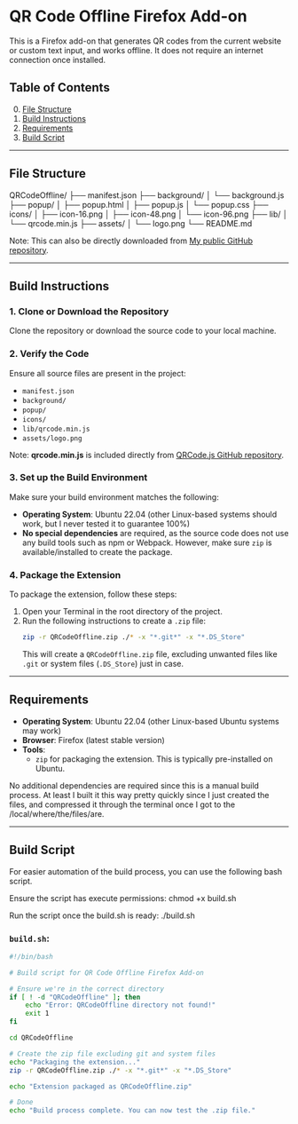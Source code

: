 # QR Code Offline Firefox Add-on

This is a Firefox add-on that generates QR codes from the current website or custom text input, and works offline. It does not require an internet connection once installed.

## Table of Contents
0. [File Structure](#file-structure)
1. [Build Instructions](#build-instructions)
2. [Requirements](#requirements)
3. [Build Script](#build-script)

---

## File Structure

QRCodeOffline/
├── manifest.json
├── background/
│   └── background.js
├── popup/
│   ├── popup.html
│   ├── popup.js
│   └── popup.css
├── icons/
│   ├── icon-16.png
│   ├── icon-48.png
│   └── icon-96.png
├── lib/
│   └── qrcode.min.js
├── assets/
│   └── logo.png
└── README.md

Note: This can also be directly downloaded from [My public GitHub repository](https://github.com/LIPEKT/QRCodeOffline).

---

## Build Instructions

### 1. Clone or Download the Repository
Clone the repository or download the source code to your local machine.

### 2. Verify the Code
Ensure all source files are present in the project:
- `manifest.json`
- `background/`
- `popup/`
- `icons/`
- `lib/qrcode.min.js`
- `assets/logo.png`

Note: **qrcode.min.js** is included directly from [QRCode.js GitHub repository](https://github.com/davidshimjs/qrcodejs/blob/master/qrcode.min.js).

### 3. Set up the Build Environment
Make sure your build environment matches the following:
- **Operating System**: Ubuntu 22.04 (other Linux-based systems should work, but I never tested it to guarantee 100%)
- **No special dependencies** are required, as the source code does not use any build tools such as npm or Webpack. However, make sure `zip` is available/installed to create the package.

### 4. Package the Extension
To package the extension, follow these steps:
1. Open your Terminal in the root directory of the project.
2. Run the following instructions to create a `.zip` file:
    ```bash
    zip -r QRCodeOffline.zip ./* -x "*.git*" -x "*.DS_Store"
    ```
    This will create a `QRCodeOffline.zip` file, excluding unwanted files like `.git` or system files (`.DS_Store`) just in case.

---

## Requirements

- **Operating System**: Ubuntu 22.04 (other Linux-based Ubuntu systems may work)
- **Browser**: Firefox (latest stable version)
- **Tools**:
  - `zip` for packaging the extension. This is typically pre-installed on Ubuntu.

No additional dependencies are required since this is a manual build process. At least I built it this way pretty quickly since I just created the files, and compressed it through the terminal once I got to the /local/where/the/files/are.

---

## Build Script

For easier automation of the build process, you can use the following bash script.

Ensure the script has execute permissions:
    chmod +x build.sh

Run the script once the build.sh is ready:
    ./build.sh

### `build.sh`:

```bash
#!/bin/bash

# Build script for QR Code Offline Firefox Add-on

# Ensure we're in the correct directory
if [ ! -d "QRCodeOffline" ]; then
    echo "Error: QRCodeOffline directory not found!"
    exit 1
fi

cd QRCodeOffline

# Create the zip file excluding git and system files
echo "Packaging the extension..."
zip -r QRCodeOffline.zip ./* -x "*.git*" -x "*.DS_Store"

echo "Extension packaged as QRCodeOffline.zip"

# Done
echo "Build process complete. You can now test the .zip file."